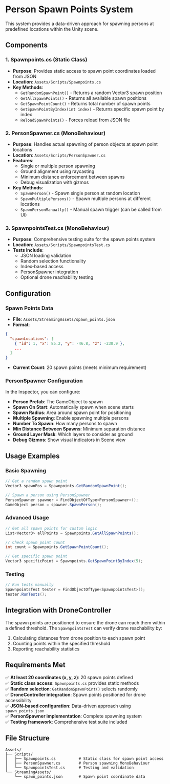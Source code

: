 # Person Spawn Points System

This system provides a data-driven approach for spawning persons at predefined locations within the Unity scene.

## Components

### 1. Spawnpoints.cs (Static Class)
- **Purpose**: Provides static access to spawn point coordinates loaded from JSON
- **Location**: `Assets/Scripts/Spawnpoints.cs`
- **Key Methods**:
  - `GetRandomSpawnPoint()` - Returns a random Vector3 spawn position
  - `GetAllSpawnPoints()` - Returns all available spawn positions
  - `GetSpawnPointCount()` - Returns total number of spawn points
  - `GetSpawnPointByIndex(int index)` - Returns specific spawn point by index
  - `ReloadSpawnPoints()` - Forces reload from JSON file

### 2. PersonSpawner.cs (MonoBehaviour)
- **Purpose**: Handles actual spawning of person objects at spawn point locations
- **Location**: `Assets/Scripts/PersonSpawner.cs`
- **Features**:
  - Single or multiple person spawning
  - Ground alignment using raycasting
  - Minimum distance enforcement between spawns
  - Debug visualization with gizmos
- **Key Methods**:
  - `SpawnPerson()` - Spawn single person at random location
  - `SpawnMultiplePersons()` - Spawn multiple persons at different locations
  - `SpawnPersonManually()` - Manual spawn trigger (can be called from UI)

### 3. SpawnpointsTest.cs (MonoBehaviour)
- **Purpose**: Comprehensive testing suite for the spawn points system
- **Location**: `Assets/Scripts/SpawnpointsTest.cs`
- **Tests Include**:
  - JSON loading validation
  - Random selection functionality
  - Index-based access
  - PersonSpawner integration
  - Optional drone reachability testing

## Configuration

### Spawn Points Data
- **File**: `Assets/StreamingAssets/spawn_points.json`
- **Format**:
```json
{
  "spawnLocations": [
    { "id": 1, "x": 85.2, "y": -46.8, "z": -230.9 },
    ...
  ]
}
```
- **Current Count**: 20 spawn points (meets minimum requirement)

### PersonSpawner Configuration
In the Inspector, you can configure:
- **Person Prefab**: The GameObject to spawn
- **Spawn On Start**: Automatically spawn when scene starts
- **Spawn Radius**: Area around spawn point for positioning
- **Multiple Spawning**: Enable spawning multiple persons
- **Number To Spawn**: How many persons to spawn
- **Min Distance Between Spawns**: Minimum separation distance
- **Ground Layer Mask**: Which layers to consider as ground
- **Debug Gizmos**: Show visual indicators in Scene view

## Usage Examples

### Basic Spawning
```csharp
// Get a random spawn point
Vector3 spawnPos = Spawnpoints.GetRandomSpawnPoint();

// Spawn a person using PersonSpawner
PersonSpawner spawner = FindObjectOfType<PersonSpawner>();
GameObject person = spawner.SpawnPerson();
```

### Advanced Usage
```csharp
// Get all spawn points for custom logic
List<Vector3> allPoints = Spawnpoints.GetAllSpawnPoints();

// Check spawn point count
int count = Spawnpoints.GetSpawnPointCount();

// Get specific spawn point
Vector3 specificPoint = Spawnpoints.GetSpawnPointByIndex(5);
```

### Testing
```csharp
// Run tests manually
SpawnpointsTest tester = FindObjectOfType<SpawnpointsTest>();
tester.RunTests();
```

## Integration with DroneController

The spawn points are positioned to ensure the drone can reach them within a defined threshold. The `SpawnpointsTest` can verify drone reachability by:
1. Calculating distances from drone position to each spawn point
2. Counting points within the specified threshold
3. Reporting reachability statistics

## Requirements Met

✅ **At least 20 coordinates (x, y, z)**: 20 spawn points defined  
✅ **Static class access**: `Spawnpoints.cs` provides static methods  
✅ **Random selection**: `GetRandomSpawnPoint()` selects randomly  
✅ **DroneController integration**: Spawn points positioned for drone accessibility  
✅ **JSON-based configuration**: Data-driven approach using `spawn_points.json`  
✅ **PersonSpawner implementation**: Complete spawning system  
✅ **Testing framework**: Comprehensive test suite included  

## File Structure
```
Assets/
├── Scripts/
│   ├── Spawnpoints.cs          # Static class for spawn point access
│   ├── PersonSpawner.cs        # Person spawning MonoBehaviour
│   └── SpawnpointsTest.cs      # Testing and validation
└── StreamingAssets/
    └── spawn_points.json       # Spawn point coordinate data
```
